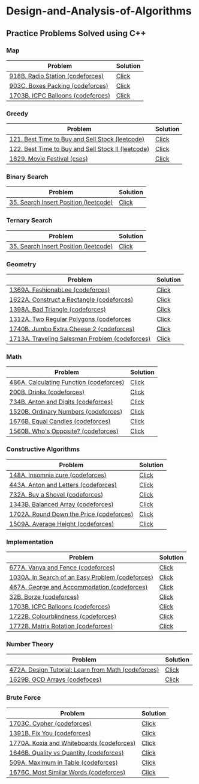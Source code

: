 # Design-and-Analysis-of-Algorithms
## Practice Problems Solved using C++

### Map
Problem | Solution
---|---
[918B. Radio Station (codeforces)](https://codeforces.com/problemset/problem/918/B)|[Click](https://github.com/mehedihasanshakil7/Design-and-Analysis-of-Algorithms/blob/main/Map/918B.cpp)
[903C. Boxes Packing (codeforces)](https://codeforces.com/problemset/problem/903/C)|[Click](https://github.com/mehedihasanshakil7/Design-and-Analysis-of-Algorithms/blob/main/Map/903C.cpp)
[1703B. ICPC Balloons (codeforces)](https://codeforces.com/problemset/problem/1703/B)|[Click](https://github.com/mehedihasanshakil7/Design-and-Analysis-of-Algorithms/blob/main/Map/1703B.cpp)

### Greedy
Problem | Solution
---|---
[121. Best Time to Buy and Sell Stock (leetcode)](https://leetcode.com/problems/best-time-to-buy-and-sell-stock/)|[Click](https://github.com/mehedihasanshakil7/Design-and-Analysis-of-Algorithms/blob/main/Greedy/121_buy_and_sell_stock.cpp)
[122. Best Time to Buy and Sell Stock II (leetcode)](https://leetcode.com/problems/best-time-to-buy-and-sell-stock-ii/)|[Click](https://github.com/mehedihasanshakil7/Design-and-Analysis-of-Algorithms/blob/main/Greedy/122_buy_and_sell_stock_II.cpp)
[1629. Movie Festival (cses)](https://cses.fi/problemset/task/1629)|[Click](https://github.com/mehedihasanshakil7/Design-and-Analysis-of-Algorithms/blob/main/Greedy/movie_festival.cpp)

### Binary Search
Problem | Solution
--- | ---
[35. Search Insert Position (leetcode)](https://leetcode.com/problems/search-insert-position/description/) | [Click](https://github.com/mehedihasanshakil7/Design-and-Analysis-of-Algorithms/blob/main/Binary_search/35.cpp)

### Ternary Search
Problem | Solution
--- | ---
[35. Search Insert Position (leetcode)](https://leetcode.com/problems/search-insert-position/description/) | [Click](https://github.com/mehedihasanshakil7/Design-and-Analysis-of-Algorithms/blob/main/Ternary_search/35.cpp)

### Geometry
Problem | Solution
--- | ---
[1369A. FashionabLee (codeforces)](https://codeforces.com/problemset/problem/1369/A)|[Click](https://github.com/mehedihasanshakil7/Design-and-Analysis-of-Algorithms/blob/main/Geometry/1369A.cpp)
[1622A. Construct a Rectangle (codeforces)](https://codeforces.com/problemset/problem/1622/A)|[Click](https://github.com/mehedihasanshakil7/Design-and-Analysis-of-Algorithms/blob/main/Geometry/1622A.cpp)
[1398A. Bad Triangle (codeforces)](https://codeforces.com/problemset/problem/1398/A)|[Click](https://github.com/mehedihasanshakil7/Design-and-Analysis-of-Algorithms/blob/main/Geometry/1398A.cpp)
[1312A. Two Regular Polygons (codeforces](https://codeforces.com/problemset/problem/1312/A)|[Click](https://github.com/mehedihasanshakil7/Design-and-Analysis-of-Algorithms/blob/main/Geometry/1312A.cpp)
[1740B. Jumbo Extra Cheese 2 (codeforces)](https://codeforces.com/problemset/problem/1740/B)|[Click](https://github.com/mehedihasanshakil7/Design-and-Analysis-of-Algorithms/blob/main/Geometry/1740B.cpp)
[1713A. Traveling Salesman Problem (codeforces)](https://codeforces.com/problemset/problem/1713/A)|[Click](https://github.com/mehedihasanshakil7/Design-and-Analysis-of-Algorithms/blob/main/Geometry/1713A.cpp)

### Math
Problem | Solution
--- | ---
[486A. Calculating Function (codeforces)](https://codeforces.com/problemset/problem/486/A)|[Click](https://github.com/mehedihasanshakil7/Design-and-Analysis-of-Algorithms/blob/main/Math/486A.cpp)
[200B. Drinks (codeforces)](https://codeforces.com/problemset/problem/200/B)|[Click](https://github.com/mehedihasanshakil7/Design-and-Analysis-of-Algorithms/blob/main/Math/200B.cpp)
[734B. Anton and Digits (codeforces)](https://codeforces.com/problemset/problem/734/B)|[Click](https://github.com/mehedihasanshakil7/Design-and-Analysis-of-Algorithms/blob/main/Math/734B.cpp)
[1520B. Ordinary Numbers (codeforces)](https://codeforces.com/problemset/problem/1520/B)|[Click](https://github.com/mehedihasanshakil7/Design-and-Analysis-of-Algorithms/blob/main/Math/1520B.cpp)
[1676B. Equal Candies (codeforces)](https://codeforces.com/problemset/problem/1676/B)|[Click](https://github.com/mehedihasanshakil7/Design-and-Analysis-of-Algorithms/blob/main/Math/1676B.cpp)
[1560B. Who's Opposite? (codeforces)](https://codeforces.com/problemset/problem/1560/B)|[Click](https://github.com/mehedihasanshakil7/Design-and-Analysis-of-Algorithms/blob/main/Math/1560B.cpp)

### Constructive Algorithms
Problem | Solution
--- | ---
[148A. Insomnia cure (codeforces)](https://codeforces.com/problemset/problem/148/A)|[Click](https://github.com/mehedihasanshakil7/Design-and-Analysis-of-Algorithms/blob/main/Constructive_Algorithms/148A.cpp)
[443A. Anton and Letters (codeforces)](https://codeforces.com/problemset/problem/443/A)|[Click](https://github.com/mehedihasanshakil7/Design-and-Analysis-of-Algorithms/blob/main/Constructive_Algorithms/443A.cpp)
[732A. Buy a Shovel (codeforces)](https://codeforces.com/problemset/problem/732/A)|[Click](https://github.com/mehedihasanshakil7/Design-and-Analysis-of-Algorithms/blob/main/Constructive_Algorithms/732A.cpp)
[1343B. Balanced Array (codeforces)](https://codeforces.com/problemset/problem/1343/B)|[Click](https://github.com/mehedihasanshakil7/Design-and-Analysis-of-Algorithms/blob/main/Constructive_Algorithms/1343B.cpp)
[1702A. Round Down the Price (codeforces)](https://codeforces.com/problemset/problem/1702/A)|[Click](https://github.com/mehedihasanshakil7/Design-and-Analysis-of-Algorithms/blob/main/Constructive_Algorithms/1702A.cpp)
[1509A. Average Height (codeforces)](https://codeforces.com/problemset/problem/1509/A)|[Click](https://github.com/mehedihasanshakil7/Design-and-Analysis-of-Algorithms/blob/main/Constructive_Algorithms/1509A.cpp)

### Implementation
Problem |Solution
---|---
[677A. Vanya and Fence (codeforces)](https://codeforces.com/problemset/problem/677/A)|[Click](https://github.com/mehedihasanshakil7/Design-and-Analysis-of-Algorithms/blob/main/Implementation/677A.cpp)
[1030A. In Search of an Easy Problem (codeforces)](https://codeforces.com/problemset/problem/1030/A)|[Click](https://github.com/mehedihasanshakil7/Design-and-Analysis-of-Algorithms/blob/main/Implementation/1030A.cpp)
[467A. George and Accommodation (codeforces)](https://codeforces.com/problemset/problem/467/A)|[Click](https://github.com/mehedihasanshakil7/Design-and-Analysis-of-Algorithms/blob/main/Implementation/467A.cpp)
[32B. Borze (codeforces)](https://codeforces.com/problemset/problem/32/B)|[Click](https://github.com/mehedihasanshakil7/Design-and-Analysis-of-Algorithms/blob/main/Implementation/32B.cpp)
[1703B. ICPC Balloons (codeforces)](https://codeforces.com/problemset/problem/1703/B)|[Click](https://github.com/mehedihasanshakil7/Design-and-Analysis-of-Algorithms/blob/main/Implementation/1703B.cpp)
[1722B. Colourblindness (codeforces)](https://codeforces.com/problemset/problem/1722/B)|[Click](https://github.com/mehedihasanshakil7/Design-and-Analysis-of-Algorithms/blob/main/Implementation/1722B.cpp)
[1772B. Matrix Rotation (codeforces)](https://codeforces.com/problemset/problem/1772/B)|[Click](https://github.com/mehedihasanshakil7/Design-and-Analysis-of-Algorithms/blob/main/Implementation/1772B.cpp)

### Number Theory
Problem | Solution
---|---
[472A. Design Tutorial: Learn from Math (codeforces)](https://codeforces.com/problemset/problem/472/A)|[Click](https://github.com/mehedihasanshakil7/Design-and-Analysis-of-Algorithms/blob/main/Number_Theory/472A.cpp)
[1629B. GCD Arrays (codefoces)](https://codeforces.com/problemset/problem/1629/B)|[Click](https://github.com/mehedihasanshakil7/Design-and-Analysis-of-Algorithms/blob/main/Number_Theory/1629B.cpp)

### Brute Force
Problem|Solution
---|---
[1703C. Cypher (codeforces)](https://codeforces.com/problemset/problem/1703/C)|[Click](https://github.com/mehedihasanshakil7/Design-and-Analysis-of-Algorithms/blob/main/Brute_Force/1703C.cpp)
[1391B. Fix You (codeforces)](https://codeforces.com/problemset/problem/1391/B)|[Click](https://github.com/mehedihasanshakil7/Design-and-Analysis-of-Algorithms/blob/main/Brute_Force/1391B.cpp)
[1770A. Koxia and Whiteboards (codeforces)](https://codeforces.com/problemset/problem/1770/A)|[Click](https://github.com/mehedihasanshakil7/Design-and-Analysis-of-Algorithms/blob/main/Brute_Force/1770A.cpp)
[1646B. Quality vs Quantity (codeforces)](https://codeforces.com/problemset/problem/1646/B)|[Click](https://github.com/mehedihasanshakil7/Design-and-Analysis-of-Algorithms/blob/main/Brute_Force/1646B.cpp)
[509A. Maximum in Table (codeforces)](https://codeforces.com/problemset/problem/509/A)|[Click](https://github.com/mehedihasanshakil7/Design-and-Analysis-of-Algorithms/blob/main/Brute_Force/509A.cpp)
[1676C. Most Similar Words (codeforces)](https://codeforces.com/problemset/problem/1676/C)|[Click](https://github.com/mehedihasanshakil7/Design-and-Analysis-of-Algorithms/blob/main/Brute_Force/1676C.cpp)
